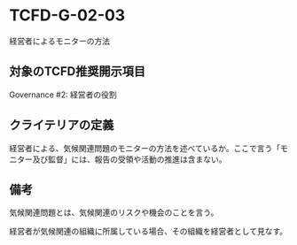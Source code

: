 # TCFD-G-02-03

経営者によるモニターの方法

## 対象のTCFD推奨開示項目

Governance #2: 経営者の役割

## クライテリアの定義

経営者による、気候関連問題のモニターの方法を述べているか。ここで言う「モニター及び監督」には、報告の受領や活動の推進は含まない。

## 備考

気候関連問題とは、気候関連のリスクや機会のことを言う。

経営者が気候関連の組織に所属している場合、その組織を経営者として見なす。
